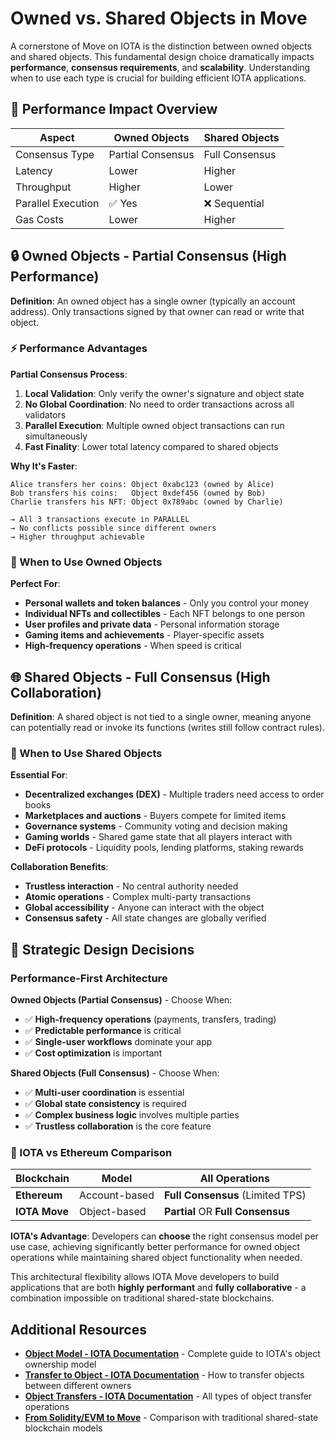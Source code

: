 # Owned vs. Shared Objects in Move

A cornerstone of Move on IOTA is the distinction between owned objects and shared objects. This fundamental design choice dramatically impacts **performance**, **consensus requirements**, and **scalability**. Understanding when to use each type is crucial for building efficient IOTA applications.

## 🚀 Performance Impact Overview

| Aspect             | Owned Objects     | Shared Objects |
|--------------------|-------------------|----------------|
| Consensus Type     | Partial Consensus | Full Consensus |
| Latency            | Lower             | Higher         |
| Throughput         | Higher            | Lower          |
| Parallel Execution | ✅ Yes             | ❌ Sequential   |
| Gas Costs          | Lower             | Higher         |

## 🔒 Owned Objects - Partial Consensus (High Performance)

**Definition**: An owned object has a single owner (typically an account address). Only transactions signed by that owner can read or write that object.

### ⚡ Performance Advantages

**Partial Consensus Process**:
1. **Local Validation**: Only verify the owner's signature and object state
2. **No Global Coordination**: No need to order transactions across all validators  
3. **Parallel Execution**: Multiple owned object transactions can run simultaneously
4. **Fast Finality**: Lower total latency compared to shared objects

**Why It's Faster**:
```
Alice transfers her coins: Object 0xabc123 (owned by Alice)
Bob transfers his coins:   Object 0xdef456 (owned by Bob)  
Charlie transfers his NFT: Object 0x789abc (owned by Charlie)

→ All 3 transactions execute in PARALLEL
→ No conflicts possible since different owners
→ Higher throughput achievable
```

### 🎯 When to Use Owned Objects

**Perfect For**:
- **Personal wallets and token balances** - Only you control your money
- **Individual NFTs and collectibles** - Each NFT belongs to one person
- **User profiles and private data** - Personal information storage
- **Gaming items and achievements** - Player-specific assets
- **High-frequency operations** - When speed is critical

	
## 🌐 Shared Objects - Full Consensus (High Collaboration) 

**Definition**: A shared object is not tied to a single owner, meaning anyone can potentially read or invoke its functions (writes still follow contract rules).

### 🎯 When to Use Shared Objects

**Essential For**:
- **Decentralized exchanges (DEX)** - Multiple traders need access to order books
- **Marketplaces and auctions** - Buyers compete for limited items  
- **Governance systems** - Community voting and decision making
- **Gaming worlds** - Shared game state that all players interact with
- **DeFi protocols** - Liquidity pools, lending platforms, staking rewards

**Collaboration Benefits**:
- **Trustless interaction** - No central authority needed
- **Atomic operations** - Complex multi-party transactions
- **Global accessibility** - Anyone can interact with the object
- **Consensus safety** - All state changes are globally verified


## 🎯 Strategic Design Decisions

### Performance-First Architecture

**Owned Objects (Partial Consensus)** - Choose When:
- ✅ **High-frequency operations** (payments, transfers, trading)  
- ✅ **Predictable performance** is critical
- ✅ **Single-user workflows** dominate your app
- ✅ **Cost optimization** is important

**Shared Objects (Full Consensus)** - Choose When:  
- ✅ **Multi-user coordination** is essential
- ✅ **Global state consistency** is required
- ✅ **Complex business logic** involves multiple parties  
- ✅ **Trustless collaboration** is the core feature


### 🔄 IOTA vs Ethereum Comparison

| Blockchain | Model | All Operations |
|------------|-------|----------------|
| **Ethereum** | Account-based | **Full Consensus** (Limited TPS) |
| **IOTA Move** | Object-based | **Partial** OR **Full Consensus** |

**IOTA's Advantage**: Developers can **choose** the right consensus model per use case, achieving significantly better performance for owned object operations while maintaining shared object functionality when needed.

This architectural flexibility allows IOTA Move developers to build applications that are both **highly performant** and **fully collaborative** - a combination impossible on traditional shared-state blockchains.

## Additional Resources

- **[Object Model - IOTA Documentation](https://docs.iota.org/developer/iota-101/objects/object-model)** - Complete guide to IOTA's object ownership model
- **[Transfer to Object - IOTA Documentation](https://docs.iota.org/developer/iota-101/objects/transfers/transfer-to-object)** - How to transfer objects between different owners
- **[Object Transfers - IOTA Documentation](https://docs.iota.org/developer/iota-101/objects/transfers/)** - All types of object transfer operations
- **[From Solidity/EVM to Move](https://docs.iota.org/developer/evm-to-move/)** - Comparison with traditional shared-state blockchain models